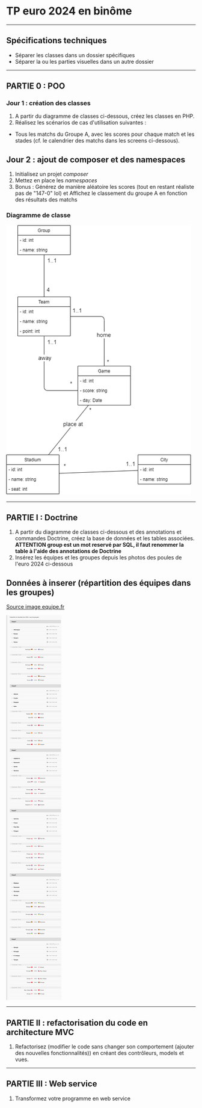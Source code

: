 # TP euro 2024 en binôme

---

## Spécifications techniques

- Séparer les classes dans un dossier spécifiques
- Séparer la ou les parties visuelles dans un autre dossier

---

## PARTIE 0 : POO

### Jour 1 : création des classes

1. A partir du diagramme de classes ci-dessous, créez les classes en PHP.
2. Réalisez les scénarios de cas d'utilisation suivantes :
- Tous les matchs du Groupe A, avec les scores pour chaque match et les stades (cf. le calendrier des matchs dans les screens ci-dessous).

## Jour 2 : ajout de composer et des namespaces

1. Initialisez un projet *composer*
2. Mettez en place les *namespaces* 
3. Bonus : Générez de manière aléatoire les scores (tout en restant réaliste pas de "147-0" lol) et Affichez le classement du groupe A en fonction des résultats des matchs

### Diagramme de classe

![mld](./img/diag_class_euro.png)

---

## PARTIE I : Doctrine

1. A partir du diagramme de classes ci-dessous et des annotations et commandes Doctrine, créez la base de données et les tables associées. **ATTENTION group est un mot reservé par SQL, il faut renommer la table à l'aide des annotations de Doctrine**
2. Insérez les équipes et les groupes depuis les photos des poules de l'euro 2024 ci-dessous


## Données à inserer (répartition des équipes dans les groupes)

[Source image equipe.fr](https://www.lequipe.fr/Football/euro/page-calendrier-resultats)

![equipe](./img/equipe.png)

---

## PARTIE II : refactorisation du code en architecture MVC

1. Refactorisez (modifier le code sans changer son comportement (ajouter des nouvelles fonctionnalités)) en créant des contrôleurs, models et vues.

---

## PARTIE III : Web service

1. Transformez votre programme en web service



